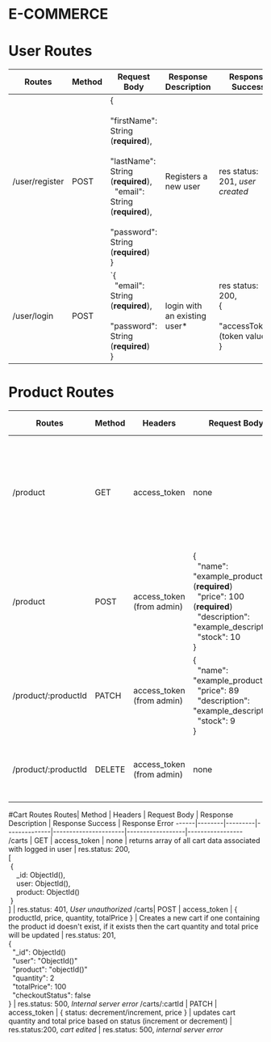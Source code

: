 # E-COMMERCE

# User Routes

Routes| Method | Request Body | Response Description | Response Success | Response Error 
------|--------|--------------|----------------------|--------------|---------------
/user/register | POST | { <br> &nbsp; "firstName": String (**required**), <br> &nbsp; "lastName": String (**required**), <br> &nbsp; "email": String (**required**), <br> &nbsp; "password": String (**required**) <br> } | Registers a new user| res status: 201, *user created*  | res.status: 400, *Email has already been registered*
/user/login | POST |  `{ <br> &nbsp; "email": String (**required**), <br> &nbsp; "password": String (**required**) <br> } | login with an existing user*| res status: 200, <br> { <br> &nbsp; "accessToken": (token value) <br> } | res.status: 400, *Username/password incorrect 


# Product Routes

Routes| Method | Headers | Request Body | Response Description | Response Success | Response Error 
------|--------|---------|--------------|----------------------|------------------|-----------------
/product | GET | access_token | none | returns array of all product data | [<br> &nbsp;{<br> &nbsp; &nbsp; "_id": ObjecId() <br> &nbsp; &nbsp;"name": "example_product" <br> &nbsp; &nbsp; "price": 332 <br> &nbsp; &nbsp; "description" : "example_description" <br> &nbsp; &nbsp; "stock": 20 <br> }<br>] | res.status: 401, *User unauthorized*
/product | POST | access_token (from admin) | {<br> &nbsp; "name": "example_product" (**required**) <br> &nbsp;  "price": 100 (**required**) <br> &nbsp;  "description": "example_description" <br>  &nbsp; "stock": 10 <br> } | adds product to database | res.status: 201, <br> {<br> &nbsp; "_id": ObjectId() <br> &nbsp; "name": "example_product" <br> &nbsp;  "price": 100 <br> &nbsp;  "description": "example_description" <br>  &nbsp; "stock": 10<br> } | res.status: 400, *product already exists* <br><br> res.status: 401, *User unauthorized*
/product/:productId | PATCH | access_token (from admin) | { <br> &nbsp; "name": "example_product" <br> &nbsp;  "price": 89 <br> &nbsp;  "description": "example_description" <br>  &nbsp; "stock": 9 <br> } | updates single or multiple product values based on product id | res.status: 200, *product updated* | res.status: 400, *missing required parameters* <br><br> res.status: 401, *User unauthorized*
/product/:productId | DELETE | access_token (from admin) | none | deletes a product from database based on product id | res.status: 200, *product successfully deleted* | res.status: 401, *User unauthorized*

#Cart Routes
Routes| Method | Headers | Request Body | Response Description | Response Success | Response Error 
------|--------|---------|--------------|----------------------|------------------|-----------------
/carts | GET | access_token | none | returns array of all cart data associated with logged in user | res.status: 200, <br> [<br> &nbsp;{ <br> &nbsp; &nbsp; _id: ObjectId(), <br> &nbsp; &nbsp; user: ObjectId(), <br> &nbsp; &nbsp; product: ObjectId() <br> &nbsp;} <br>] | res.status: 401, *User unauthorized*
/carts| POST | access_token | { productId, price, quantity, totalPrice } | Creates a new cart if one containing the product id doesn't exist, if it exists then the cart quantity and total price will be updated | res.status: 201, <br> {<br> &nbsp; "_id": ObjectId() <br> &nbsp; "user": "ObjectId()" <br> &nbsp;  "product": "objectId()" <br> &nbsp;  "quantity": 2 <br>  &nbsp; "totalPrice": 100<br> &nbsp; "checkoutStatus": false<br>  } | res.status: 500, *Internal server error*
/carts/:cartId | PATCH | access_token | { status: decrement/increment, price } | updates cart quantity and total price based on status (increment or decrement) | res.status:200, *cart edited* | res.status: 500, *internal server error*